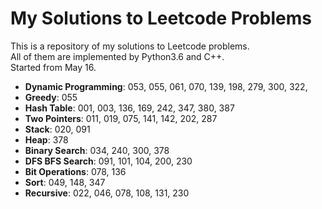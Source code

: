 My Solutions to Leetcode Problems
====
This is a repository of my solutions to Leetcode problems.  
All of them are implemented by Python3.6 and C++.  
Started from May 16.

- **Dynamic Programming**: 053, 055, 061, 070, 139, 198, 279, 300, 322,
- **Greedy**: 055
- **Hash Table**: 001, 003, 136, 169, 242, 347, 380, 387
- **Two Pointers**: 011, 019, 075, 141, 142, 202, 287
- **Stack**: 020, 091
- **Heap**: 378
- **Binary Search**: 034, 240, 300, 378
- **DFS BFS Search**: 091, 101, 104, 200, 230
- **Bit Operations**: 078, 136
- **Sort**: 049, 148, 347
- **Recursive**: 022, 046, 078, 108, 131, 230
